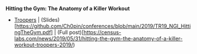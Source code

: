 **Hitting the Gym: The Anatomy of a Killer Workout**

- [Troopers](https://troopers.de/troopers19/talks/ajqvqb/) | (Slides)[https://github.com/Ch0pin/conferences/blob/main/2019/TR19_NGI_HittingTheGym.pdf] | (Full post)[https://census-labs.com/news/2019/05/31/hitting-the-gym-the-anatomy-of-a-killer-workout-troopers-2019/)
